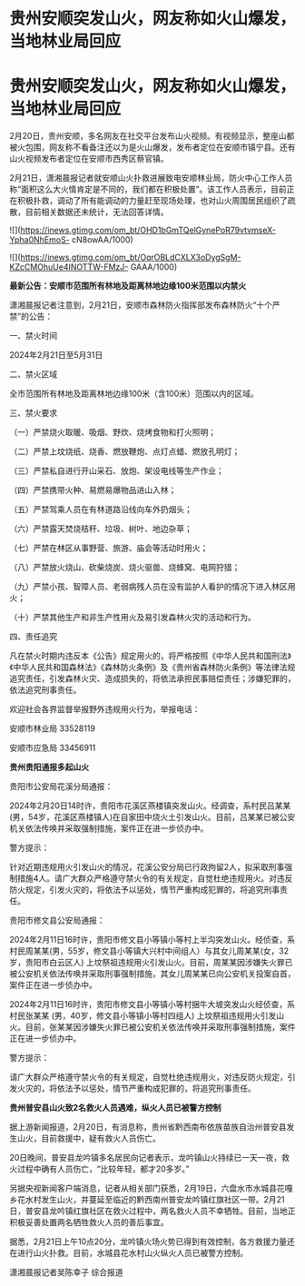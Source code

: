 # 贵州安顺突发山火，网友称如火山爆发，当地林业局回应

# 贵州安顺突发山火，网友称如火山爆发，当地林业局回应

2月20日，贵州安顺，多名网友在社交平台发布山火视频。有视频显示，整座山都被火包围，网友称不看备注还以为是火山爆发，发布者定位在安顺市镇宁县。还有山火视频发布者定位在安顺市西秀区蔡官镇。

2月21日，潇湘晨报记者就安顺山火扑救进展致电安顺林业局，防火中心工作人员称“面积这么大火情肯定是不同的，我们都在积极处置”。该工作人员表示，目前正在积极扑救，调动了所有能调动的力量赶至现场处理，也对山火周围居民组织了疏散，目前相关数据还未统计，无法回答详情。

![](https://inews.gtimg.com/om_bt/OHD1bGmTQelGynePoR79vtvmseX-Ypha0NhEmoS-
cN8owAA/1000)

![](https://inews.gtimg.com/om_bt/OqrOBLdCXLX3oDygSgM-KZcCMOhuUe4INOTTW-FMzJ-
GAAA/1000)

**最新公告：安顺市范围所有林地及距离林地边缘100米范围以内禁火**

潇湘晨报记者注意到，2月21日，安顺市森林防火指挥部发布森林防火“十个严禁”的公告：

一、禁火时间

2024年2月21日至5月31日

二、禁火区域

全市范围所有林地及距离林地边缘100米（含100米）范围以内的区域。

三、禁火要求

（一）严禁烧火取暖、吸烟、野炊、烧烤食物和打火照明；

（二）严禁上坟烧纸、烧香、燃放鞭炮、点灯点蜡、燃放孔明灯；

（三）严禁私自进行开山采石、放炮、架设电线等生产作业；

（四）严禁携带火种、易燃易爆物品进山入林；

（五）严禁驾乘人员在有林道路沿线向车外扔烟头；

（六）严禁露天焚烧秸秆、垃圾、树叶、地边杂草；

（七）严禁在林区从事野营、旅游、庙会等活动时用火；

（八）严禁放火烧山、砍柴烧炭、烧火驱兽、烧蜂窝、电网狩猎；

（九）严禁小孩、智障人员、老弱病残人员在没有监护人看护的情况下进入林区用火；

（十）严禁其他生产和非生产性用火及易引发森林火灾的活动和行为。

四、责任追究

凡在禁火时期内违反本《公告》规定用火的，将严格按照《中华人民共和国刑法》《中华人民共和国森林法》《森林防火条例》及《贵州省森林防火条例》等法律法规追究责任，引发森林火灾、造成损失的，将依法承担民事赔偿责任；涉嫌犯罪的，依法追究刑事责任。

欢迎社会各界监督举报野外违规用火行为，举报电话：

安顺市林业局 33528119

安顺市应急局 33456911

**贵州贵阳通报多起山火**

贵阳市公安局花溪分局通报：

2024年2月20日14时许，贵阳市花溪区燕楼镇突发山火。经调查，系村民吕某某(男，54岁，花溪区燕楼镇人)在自家田中烧火土引发山火。目前，吕某某已被公安机关依法传唤并采取强制措施，案件正在进一步侦办中。

警方提示：

针对近期违规用火引发山火的情况，花溪公安分局已行政拘留2人，拟采取刑事强制措施4人。请广大群众严格遵守禁火令的有关规定，自觉杜绝违规用火。对违反防火规定，引发火灾的，将依法予以惩处，情节严重构成犯罪的，将追究刑事责任。

贵阳市修文县公安局通报：

2024年2月11日16时许，贵阳市修文县小等镇小等村上半沟突发山火。经侦查，系村民周某某(男，55岁，修文县小等镇大兴村中间组人）与其女儿周某某(女，32岁，贵阳市白云区人)
上坟祭祖违规用火引发山火。目前，周某某因涉嫌失火罪已被公安机关依法传唤并采取刑事强制措施，其女儿周某某已向公安机关投案自首，案件正在进一步侦办中。

2024年2月11日16时许，贵阳市修文县小等镇小等村捆牛大坡突发山火经侦查，系村民张某某 (男，40岁，修文县小等镇小等村四组人)
上坟祭祖违规用火引发山火。目前，张某某因涉嫌失火罪已被公安机关依法传唤并采取刑事强制措施，案件正在进一步侦办中。

警方提示：

请广大群众严格遵守禁火令的有关规定，自觉杜绝违规用火，对违反防火规定，引发火灾的，将依法予以惩处，情节严重构成犯罪的，将追究刑事责任。

**贵州普安县山火致2名救火人员遇难，纵火人员已被警方控制**

据上游新闻报道，2月20日，有消息称，贵州省黔西南布依族苗族自治州普安县发生山火，目前救援中，疑有救火人员伤亡。

20日晚间，普安县龙吟镇多名居民向记者表示，龙吟镇山火持续已一天一夜，救火过程中确有人员伤亡，“比较年轻，都才20多岁。”

另据央视新闻客户端消息，记者从相关部门获悉，2月19日，六盘水市水城县花嘎乡花水村发生山火，并蔓延至临近的黔西南州普安龙吟镇红旗社区一带。2月21日，普安县龙吟镇红旗社区在救火过程中，两名救火人员不幸牺牲。目前，当地正积极妥善处置两名牺牲救火人员的善后事宜。

据悉，2月21日上午10点20分，龙吟镇火场火势已得到有效控制，各方救援力量还在进行山火扑救。目前，水城县花水村山火纵火人员已被警方控制。

潇湘晨报记者吴陈幸子 综合报道

